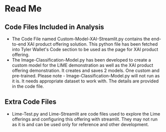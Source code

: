 # Read Me

## Code Files Included in Analysis
* The Code File named Custom-Model-XAI-Streamlit.py contains the end-to-end XAI product offering solution. This python file has been fetched into Tyler Wallet's Code section to be used as the page for XAI product offering.
* The Image-Classification-Model.py has been developed to create a custom model for the LIME demonstration as well as the XAI product offering demonstration. It creates and saves 2 models. One custom and pre-trained.
Please note - Image-Classification-Model.py will not run as it is. It needs appropriate dataset to work with. The details are provided in the code file.

## Extra Code Files
* Lime-Test.py and Lime-Streamlit are code files used to explore the Lime offerings and configuring this offering with streamlit. They may not run as it is and can be used only for reference and other development.

